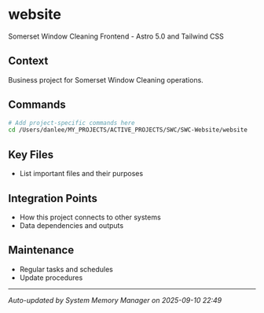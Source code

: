 # website

Somerset Window Cleaning Frontend - Astro 5.0 and Tailwind CSS

## Context
Business project for Somerset Window Cleaning operations.

## Commands
```bash
# Add project-specific commands here
cd /Users/danlee/MY_PROJECTS/ACTIVE_PROJECTS/SWC/SWC-Website/website
```

## Key Files
- List important files and their purposes

## Integration Points
- How this project connects to other systems
- Data dependencies and outputs

## Maintenance
- Regular tasks and schedules
- Update procedures

---
*Auto-updated by System Memory Manager on 2025-09-10 22:49*
